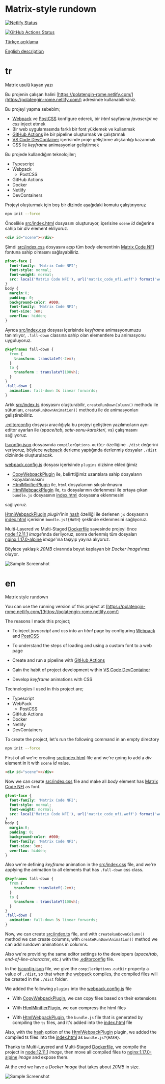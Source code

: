 # Matrix-style rundown

[![Netlify Status](https://api.netlify.com/api/v1/badges/283de46b-13c3-4b86-92fe-2fa96057cf6c/deploy-status)](https://app.netlify.com/sites/polatengin-rome/deploys)

[![GitHub Actions Status](https://github.com/polatengin/rome/workflows/Build%20and%20Publish/badge.svg)](https://github.com/polatengin/rome/workflows/ci-and-cd)

[Türkçe açıklama](#tr)

[English description](#en)

# tr

Matrix usulü kayan yazı

Bu projenin çalışan halini [https://polatengin-rome.netlify.com/](https://polatengin-rome.netlify.com/) adresinde kullanabilirsiniz.

Bu projeyi yapma sebebim;

* [Webpack](https://github.com/webpack/webpack) ve [PostCSS](https://github.com/postcss/postcss) konfigure ederek, bir _html_ sayfasına _javascript_ ve _css_ inject etmek
* Bir web uygulamasında farklı bir font yüklemek ve kullanmak
* [GitHub Actions](https://github.com/features/actions) ile bir pipeline oluşturmak ve çalıştırmak
* [VS Code DevContainer](https://code.visualstudio.com/docs/remote/containers) içerisinde proje geliştirme alışkanlığı kazanmak
* CSS ile _keyframe_ animasyonlar geliştirmek

Bu projede kullandığım teknolojiler;

* Typescript
* Webpack
  * PostCSS
* GitHub Actions
* Docker
* Netlify
* DevContainers

Projeyi oluşturmak için boş bir dizinde aşağıdaki komutu çalıştırıyoruz

```bash
npm init --force
```

Öncelikle [src/index.html](./src/index.html) dosyasını oluşturuyor, içerisine `scene` _id_ değerine sahip bir _div_ element ekliyoruz.

```html
<div id="scene"></div>
```

Şimdi [src/index.css](./src/index.css) dosyasını açıp tüm _body_ elementinin [Matrix Code NFI](https://www.cufonfonts.com/font/matrix-code-nfi) fontuna sahip olmasını sağlayabiliriz.

```css
@font-face {
  font-family: 'Matrix Code NFI';
  font-style: normal;
  font-weight: normal;
  src: local('Matrix Code NFI'), url('matrix_code_nfi.woff') format('woff');
}
body {
  margin:0;
  padding: 0;
  background-color: #000;
  font-family: 'Matrix Code NFI';
  font-size: 3em;
  overflow: hidden;
}
```

Ayrıca [src/index.css](./src/index.css) dosyası içerisinde _keyframe_ animasyonumuzu tanımlıyor, `.fall-down` classına sahip olan elementlere bu animasyonu uyguluyoruz.

```css
@keyframes fall-down {
  from {
    transform: translateY(-2em);
  }
  to {
    transform : translateY(100vh);
  }
}
.fall-down {
  animation: fall-down 3s linear forwards;
}
```

Artık [src/index.ts](./src/index.ts) dosyasını oluşturabilir, `createRunDownColumn()` methodu ile sütunları, `createRunDownAnimation()` methodu ile de animasyonları geliştirebiliriz.

[.editorconfig](./.editorconfig) dosyası aracılığıyla bu projeyi geliştiren yazılımcıların aynı editor ayarları ile (_space/tab_, _satır-sonu-karakteri_, vs) çalışmasını sağlıyoruz.

[tsconfig.json](./tsconfig.json) dosyasında `compilerOptions.outDir` özelliğine `./dist` değerini veriyoruz, böylece [webpack](https://webpack.js.org/) derleme yaptığında derlenmiş dosyalar `./dist` dizininde oluşturulacak.

[webpack.config.js](./webpack.config.js) dosyası içerisinde `plugins` dizisine eklediğimiz

* [CopyWebpackPlugin](https://webpack.js.org/plugins/copy-webpack-plugin/) ile, belirttiğimiz uzantılara sahip dosyaların kopyalanmasını
* [HtmlMinifierPlugin](https://www.npmjs.com/package/html-minifier-webpack-plugin) ile, `html` dosyalarının sıkıştırılmasını
* [HtmlWebpackPlugin](https://webpack.js.org/plugins/html-webpack-plugin/) ile, `ts` dosyalarının derlenmesi ile ortaya çıkan `bundle.js` dosyasının [index.html](./src/index.html) dosyasına eklenmesini

sağlıyoruz.

[HtmlWebpackPlugin](https://webpack.js.org/plugins/html-webpack-plugin/) _plugin_'inin [hash](https://github.com/jantimon/html-webpack-plugin#options) özelliği ile derlenen `js` dosyasının [index.html](./src/index.html) içerisine `bundle.js?{HASH}` şeklinde eklenmesini sağlıyoruz.

Multi-Layered ve Multi-Staged [Dockerfile](./Dockerfile) sayesinde projeyi önce [node:12.11.1](https://hub.docker.com/_/node/) _image_'ında derliyoruz, sonra derlenmiş tüm dosyaları [nginx:1.17.0-alpine](https://hub.docker.com/_/nginx/) _image_'ına taşıyıp yayına alıyoruz.

Böylece yaklaşık _20MB_ civarında boyut kaplayan bir _Docker Image_'ımız oluyor.

![Sample Screenshot](https://media.giphy.com/media/Yr0U11wGZk5wqnQePt/giphy.gif "Sample Screenshot")

# en

Matrix style rundown

You can use the running version of this project at [https://polatengin-rome.netlify.com/](https://polatengin-rome.netlify.com/)

The reasons I made this project;

* To inject _javascript_ and _css_ into an _html_ page by configuring [Webpack](https://github.com/webpack/webpack) and [PostCSS](https://github.com/postcss/postcss)

* To understand the steps of loading and using a custom font to a web page

* Create and run a pipeline with [GitHub Actions](https://github.com/features/actions)

* Gain the habit of project development within [VS Code DevContainer](https://code.visualstudio.com/docs/remote/containers)

* Develop _keyframe_ animations with CSS

Technologies I used in this project are;

* Typescript
* WebPack
  * PostCSS
* GitHub Actions
* Docker
* Netlify
* DevContainers

To create the project, let's run the following command in an empty directory

```bash
npm init --force
```

First of all we're creating [src/index.html](./src/index.html) file and we're going to add a _div_ element in it with `scene` _id_ value.

```html
<div id="scene"></div>
```

Now we can create [src/index.css](./src/index.css) file and make all _body_ element has [Matrix Code NFI](https://www.cufonfonts.com/font/matrix-code-nfi) as font.

```css
@font-face {
  font-family: 'Matrix Code NFI';
  font-style: normal;
  font-weight: normal;
  src: local('Matrix Code NFI'), url('matrix_code_nfi.woff') format('woff');
}
body {
  margin:0;
  padding: 0;
  background-color: #000;
  font-family: 'Matrix Code NFI';
  font-size: 3em;
  overflow: hidden;
}
```

Also we're defining _keyframe_ animation in the [src/index.css](./src/index.css) file, and we're applying the animation to all elements that has `.fall-down` css class.

```css
@keyframes fall-down {
  from {
    transform: translateY(-2em);
  }
  to {
    transform : translateY(100vh);
  }
}
.fall-down {
  animation: fall-down 3s linear forwards;
}
```

Now, we can create [src/index.ts](./src/index.ts) file, and with `createRunDownColumn()` method we can create columns, with `createRunDownAnimation()` method we can add rundown animations in columns.

Also we're providing the same editor settings to the developers (_space/tab_, _end-of-line-character_, etc.) with the [.editorconfig](./.editorconfig) file.

In the [tsconfig.json](./tsconfig.json) file, we give the `compilerOptions.outDir` property a value of `./dist`, so that when the [webpack](https://webpack.js.org/) compiles, the compiled files will be created in the `./dist` folder.

We added the following `plugins` into the [webpack.config.js](./webpack.config.js) file

* With [CopyWebpackPlugin](https://webpack.js.org/plugins/copy-webpack-plugin/), we can copy files based on their extensions

* With [HtmlMinifierPlugin](https://www.npmjs.com/package/html-minifier-webpack-plugin), we can compress the html files

* With [HtmlWebpackPlugin](https://webpack.js.org/plugins/html-webpack-plugin/), the `bundle.js` file that is generated by compiling the `ts` files, and it's added into the [index.html](./src/index.html) file

Also, with the [hash](https://github.com/jantimon/html-webpack-plugin#options) option of the [HtmlWebpackPlugin](https://webpack.js.org/plugins/html-webpack-plugin/) plugin, we added the compiled ts files into the [index.html](./src/index.html) as `bundle.js?{HASH}`.

Thanks to Multi-Layered and Multi-Staged [Dockerfile](./Dockerfile), we compile the project in [node:12.11.1](https://hub.docker.com/_/node/) _image_, then move all compiled files to [nginx:1.17.0-alpine](https://hub.docker.com/_/nginx/) _image_ and expose them.

At the end we have a _Docker Image_ that takes about _20MB_ in size.

![Sample Screenshot](https://media.giphy.com/media/Yr0U11wGZk5wqnQePt/giphy.gif "Sample Screenshot")
